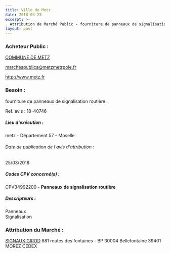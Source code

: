 ```yaml
---
title: Ville de Metz
date: 2018-03-25
excerpt: >-
  Attribution de Marché Public - fourniture de panneaux de signalisation routière.
layout: post
---
```


### Acheteur Public : 
<a href="/acheteur-33/siren-215704636"> COMMUNE DE METZ</a><br/>



marchespublics@metzmetrpole.fr


http://www.metz.fr
### Besoin :

fourniture de panneaux de signalisation routière.

Ref. avis : 18-40746


##### Lieu d'exécution :

metz - Département 57 - Moselle

###### Date de publication de l'avis d'attribution : 
25/03/2018

##### Codes CPV concerné(s) :
CPV34992200 - **Panneaux de signalisation routière** <br/>

##### Descripteurs :
Panneaux <br/>
Signalisation <br/>

### Attribution du Marché :
<a href="/entreprise-272/siren-959502345"> SIGNAUX GIROD</a>    881 routes des fontaines - BP 30004 Bellefontaine 39401 MOREZ CEDEX <br/>
